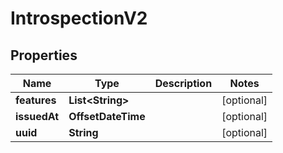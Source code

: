 

# IntrospectionV2


## Properties

| Name | Type | Description | Notes |
|------------ | ------------- | ------------- | -------------|
|**features** | **List&lt;String&gt;** |  |  [optional] |
|**issuedAt** | **OffsetDateTime** |  |  [optional] |
|**uuid** | **String** |  |  [optional] |



